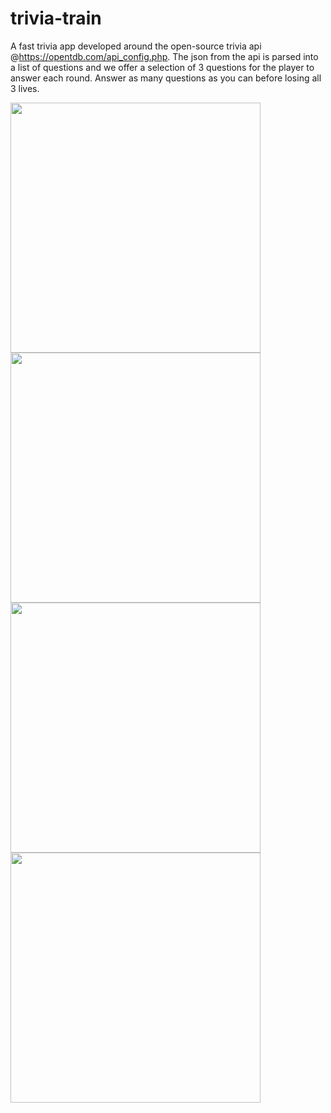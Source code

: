 # trivia-train
A fast trivia app developed around the open-source trivia api @https://opentdb.com/api_config.php. The json from the api is parsed into a list of questions and we offer a selection
of 3 questions for the player to answer each round. Answer as many questions as you can before losing all 3 lives.  

<div>
  <img src="https://user-images.githubusercontent.com/46363213/86196711-aaecce80-bb08-11ea-90ea-0b55d149c04c.png" height="400sp">
  <img src="https://user-images.githubusercontent.com/46363213/86196728-b3dda000-bb08-11ea-9754-8fe0eee55632.png" height="400sp">
  <img src="https://user-images.githubusercontent.com/46363213/86196737-bc35db00-bb08-11ea-85a1-37f7f831fa08.png" height="400sp">
  <img src="https://user-images.githubusercontent.com/46363213/86196751-c1932580-bb08-11ea-83a8-424fc6b1b732.png" height="400sp">
</div>
